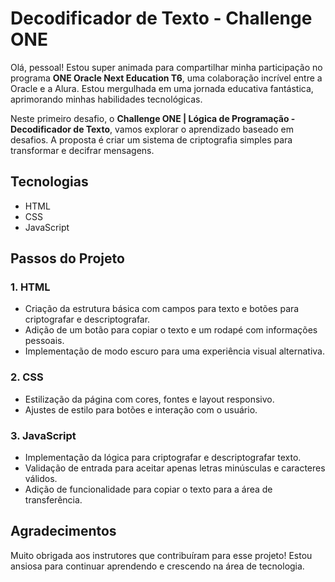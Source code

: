 # Decodificador de Texto - Challenge ONE

Olá, pessoal! Estou super animada para compartilhar minha participação no programa **ONE Oracle Next Education T6**, uma colaboração incrível entre a Oracle e a Alura. Estou mergulhada em uma jornada educativa fantástica, aprimorando minhas habilidades tecnológicas.

Neste primeiro desafio, o **Challenge ONE | Lógica de Programação - Decodificador de Texto**, vamos explorar o aprendizado baseado em desafios. A proposta é criar um sistema de criptografia simples para transformar e decifrar mensagens.

## Tecnologias

- HTML
- CSS
- JavaScript

## Passos do Projeto

### 1. HTML

- Criação da estrutura básica com campos para texto e botões para criptografar e descriptografar.
- Adição de um botão para copiar o texto e um rodapé com informações pessoais.
- Implementação de modo escuro para uma experiência visual alternativa.

### 2. CSS

- Estilização da página com cores, fontes e layout responsivo.
- Ajustes de estilo para botões e interação com o usuário.

### 3. JavaScript

- Implementação da lógica para criptografar e descriptografar texto.
- Validação de entrada para aceitar apenas letras minúsculas e caracteres válidos.
- Adição de funcionalidade para copiar o texto para a área de transferência.


## Agradecimentos

Muito obrigada aos instrutores que contribuíram para esse projeto! Estou ansiosa para continuar aprendendo e crescendo na área de tecnologia.


